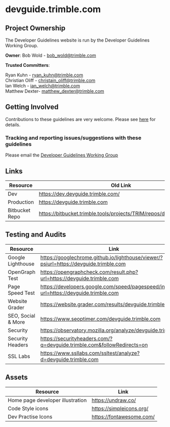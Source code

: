 # devguide.trimble.com

## Project Ownership

The Developer Guidelines website is run by the Developer Guidelines Working Group.

**Owner**:
Bob Wold - bob_wold@trimble.com

**Trusted Committers**:

Ryan Kuhn - ryan_kuhn@trimble.com<br>
Christian Oliff - christain_oliff@trimble.com<br>
Ian Welch - ian_welch@trimble.com<br>
Matthew Dexter- matthew_dexter@trimble.com<br>

## Getting Involved

Contributions to these guidelines are very welcome. Please see [here](CONTRIBUTING.md) for details.

### Tracking and reporting issues/suggestions with these guidelines

Please email the [Developer Guidelines Working Group](mailto:dev-guidelines-working-group-ug@trimble.com)

## Links

| Resource       | Old Link                                                            |
| -------------- | ------------------------------------------------------------------- |
| Dev            | https://dev.devguide.trimble.com/                                   |
| Production     | https://devguide.trimble.com                                        |
| Bitbucket Repo | https://bitbucket.trimble.tools/projects/TRIM/repos/devguide/browse |

## Testing and Audits

| Resource           | Link                                                                                     |
| ------------------ | ---------------------------------------------------------------------------------------- |
| Google Lighthouse  | https://googlechrome.github.io/lighthouse/viewer/?psiurl=https://devguide.trimble.com    |
| OpenGraph Test     | https://opengraphcheck.com/result.php?url=https://devguide.trimble.com                   |
| Page Speed Test    | https://developers.google.com/speed/pagespeed/insights/?url=https://devguide.trimble.com |
| Website Grader     | https://website.grader.com/results/devguide.trimble.com                                  |
| SEO, Social & More | https://www.seoptimer.com/devguide.trimble.com                                           |
| Security           | https://observatory.mozilla.org/analyze/devguide.trimble.com                             |
| Security Headers   | https://securityheaders.com/?q=devguide.trimble.com&followRedirects=on                   |
| SSL Labs           | https://www.ssllabs.com/ssltest/analyze?d=devguide.trimble.com                           |

## Assets

| Resource                         | Link                     |
| -------------------------------- | ------------------------ |
| Home page developer illustration | https://undraw.co/       |
| Code Style icons                 | https://simpleicons.org/ |
| Dev Practise Icons               | https://fontawesome.com/ |
